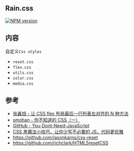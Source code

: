 ## Rain.css

[![NPM version](https://img.shields.io/npm/v/rain.css.svg?style=flat)](https://www.npmjs.com/package/rainbow.css)

## 内容

自定义`Css styles`

- `reset.css`
- `flex.css`
- `utils.css`
- `color.css`
- `media.css`

## 参考

- [张鑫旭 - 让 CSS flex 布局最后一行列表左对齐的 N 种方法](https://www.zhangxinxu.com/wordpress/2019/08/css-flex-last-align/)
- [smohan - 你不知道的 CSS（一）](https://smohan.net/blog/6gr77h)
- [GitHub - You-Dont-Need-JavaScript](https://github.com/you-dont-need/You-Dont-Need-JavaScript)
- [CSS 黑魔法小技巧，让你少写不必要的 JS，代码更优雅](https://github.com/jawil/blog/issues/29)
- https://github.com/jasonkarns/css-reset
- https://github.com/richclark/HTML5resetCSS
